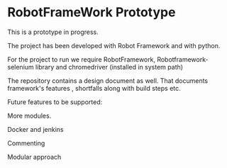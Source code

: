 <h1>RobotFrameWork Prototype</h1>

This is a prototype in progress.

The project has been developed with Robot Framework and with python.

For the project to run we require RobotFramework, Robotframework-selenium library and chromedriver (installed in system path)

The repository contains a design document as well. That documents framework's features , shortfalls along with build steps etc.
<p>Future features to be supported:</p>
<p>More modules.</p>
<p>Docker and jenkins</p>
<p>Commenting</p>
<p>Modular approach</p>

